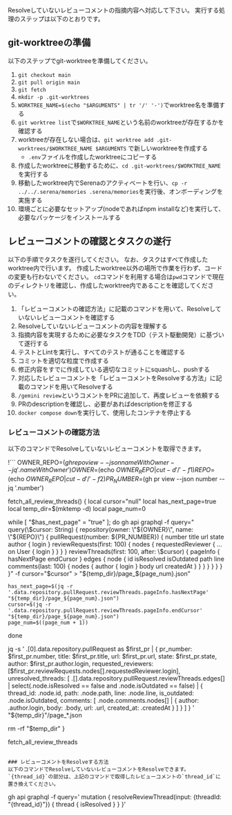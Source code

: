 Resolveしていないレビューコメントの指摘内容へ対応して下さい。
実行する処理のステップは以下のとおりです。

## git-worktreeの準備
以下のステップでgit-worktreeを準備してください。

1. `git checkout main`
2. `git pull origin main`
3. `git fetch`
4. `mkdir -p .git-worktrees`
5. `WORKTREE_NAME=$(echo "$ARGUMENTS" | tr '/' '-')`でworktree名を準備する
6. `git worktree list`で`$WORKTREE_NAME`という名前のworktreeが存在するかを確認する
7. worktreeが存在しない場合は、`git worktree add .git-worktrees/$WORKTREE_NAME $ARGUMENTS` で新しいworktreeを作成する
    - `.env`ファイルを作成したworktreeにコピーする
8. 作成したworktreeに移動するために、`cd .git-worktrees/$WORKTREE_NAME`を実行する
9. 移動したworktree内でSerenaのアクティベートを行い、`cp -r ../../.serena/memories .serena/memories`を実行後、オンボーディングを実施する
10. 環境ごとに必要なセットアップ(nodeであればnpm installなど)を実行して、必要なパッケージをインストールする

## レビューコメントの確認とタスクの遂行
以下の手順でタスクを遂行してください。
なお、タスクはすべて作成したworktree内で行います。
作成したworktree以外の場所で作業を行わず、コードの変更も行わないでください。
`cd`コマンドを利用する場合は`pwd`コマンドで現在のディレクトリを確認し、作成したworktree内であることを確認してください。

1. 「レビューコメントの確認方法」に記載のコマンドを用いて、Resolveしていないレビューコメントを確認する
2. Resolveしていないレビューコメントの内容を理解する
3. 指摘内容を実現するために必要なタスクをTDD（テスト駆動開発）に基づいて遂行する
4. テストとLintを実行し、すべてのテストが通ることを確認する
5. コミットを適切な粒度で作成する
6. 修正内容をすでに作成している適切なコミットにsquashし、pushする
7. 対応したレビューコメントを「レビューコメントをResolveする方法」に記載のコマンドを用いてResolveする
8. `/gemini review`というコメントをPRに追加して、再度レビューを依頼する
9. PRのdescriptionを確認し、必要があればdescriptionを修正する
10. `docker compose down`を実行して、使用したコンテナを停止する

### レビューコメントの確認方法
以下のコマンドでResolveしていないレビューコメントを取得できます。

!```
OWNER_REPO=$(gh repo view --json nameWithOwner --jq '.nameWithOwner')
OWNER=$(echo $OWNER_REPO | cut -d'/' -f1)
REPO=$(echo $OWNER_REPO | cut -d'/' -f2)
PR_NUMBER=$(gh pr view --json number --jq '.number')

fetch_all_review_threads() {
  local cursor="null"
  local has_next_page=true
  local temp_dir=$(mktemp -d)
  local page_num=0

  while [ "$has_next_page" = "true" ]; do
    gh api graphql -f query="
query(\$cursor: String) {
  repository(owner: \"${OWNER}\", name: \"${REPO}\") {
    pullRequest(number: ${PR_NUMBER}) {
      number
      title
      url
      state
      author {
        login
      }
      reviewRequests(first: 100) {
        nodes {
          requestedReviewer {
            ... on User {
              login
            }
          }
        }
      }
      reviewThreads(first: 100, after: \$cursor) {
        pageInfo {
          hasNextPage
          endCursor
        }
        edges {
          node {
            id
            isResolved
            isOutdated
            path
            line
            comments(last: 100) {
              nodes {
                author {
                  login
                }
                body
                url
                createdAt
              }
            }
          }
        }
      }
    }
  }
}" -f cursor="$cursor" > "${temp_dir}/page_${page_num}.json"

    has_next_page=$(jq -r '.data.repository.pullRequest.reviewThreads.pageInfo.hasNextPage' "${temp_dir}/page_${page_num}.json")
    cursor=$(jq -r '.data.repository.pullRequest.reviewThreads.pageInfo.endCursor' "${temp_dir}/page_${page_num}.json")
    page_num=$((page_num + 1))
  done

  jq -s '
    .[0].data.repository.pullRequest as $first_pr |
    {
      pr_number: $first_pr.number,
      title: $first_pr.title,
      url: $first_pr.url,
      state: $first_pr.state,
      author: $first_pr.author.login,
      requested_reviewers: [$first_pr.reviewRequests.nodes[].requestedReviewer.login],
      unresolved_threads: [
        .[].data.repository.pullRequest.reviewThreads.edges[] |
        select(.node.isResolved == false and .node.isOutdated == false) |
        {
          thread_id: .node.id,
          path: .node.path,
          line: .node.line,
          is_outdated: .node.isOutdated,
          comments: [
            .node.comments.nodes[] |
            {
              author: .author.login,
              body: .body,
              url: .url,
              created_at: .createdAt
            }
          ]
        }
      ]
    }
  ' "${temp_dir}"/page_*.json

  rm -rf "$temp_dir"
}

fetch_all_review_threads
```

### レビューコメントをResolveする方法
以下のコマンドでResolveしていないレビューコメントをResolveできます。
`{thread_id}`の部分は、上記のコマンドで取得したレビューコメントの`thread_id`に置き換えてください。

```
gh api graphql -f query='
mutation {
    resolveReviewThread(input: {threadId: "{thread_id}"}) {
    thread {
        isResolved
    }
    }
}'
```
